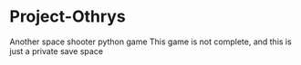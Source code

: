 # Project-Othrys
Another space shooter python game
This game is not complete, and this is just a private save space
